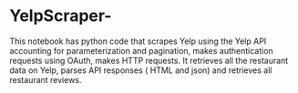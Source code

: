 # YelpScraper-

This notebook has python code that scrapes Yelp using the Yelp API accounting for parameterization and pagination, makes authentication requests using OAuth, makes HTTP requests. It retrieves all the restaurant data on Yelp, parses API responses ( HTML and json) and retrieves all restaurant reviews. 
